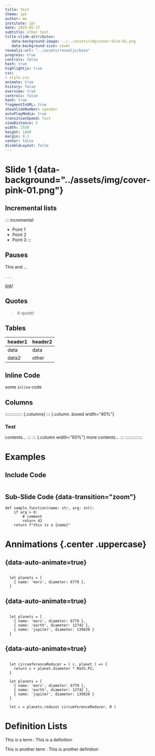 ```yaml
---
title: Test
theme: ipt
author: me
institute: ipt
date: 2025-05-17
subtitle: other test
title-slide-attributes:
   data-background-image: ../../assets/img/cover-blue-01.png
   data-background-size: cover
revealjs-url: "../assets/revealjs/base"
progress: true
controls: false
hash: true
highlightjs: true
css:
- style.css
animate: true
history: false
overview: true
controls: false
hash: true
fragmentInURL: true
showSlideNumber: speaker
autoPlayMedia: true
transitionSpeed: fast
viewDistance: 5
width: 2550
height: 1440
margin: 0.1
center: false
disableLayout: false
---
```


# Slide 1 {data-background="../assets/img/cover-pink-01.png"}

<!-- can also use a URL for source -->

## Incremental lists

::: incremental
- Point 1
- Point 2
- Point 3
:::

## Pauses

This and ...

<!-- below is a pause -->
. . .

[link](https://google.com)!

## Quotes

> A quote!

## Tables

| header1 | header2 |
| ---     | ----    |
| data    | data    |
| data2   | other   |

## Inline Code

some `inline` code

## Columns

:::::::::::::: {.columns}
::: {.column .boxed width="40%"}
### Test
contents...
:::
::: {.column width="60%"}
more contents...
:::
::::::::::::::

# Examples

## Include Code

```{.python include="./assets/app.py" dedent=4 start-line=14 end-line=15 .numberLines data-line-numbers="1|2"}
```

<!-- include for code is relative to base directory -->

## Sub-Slide Code {data-transition="zoom"}

```{.python data-line-numbers="1-3|2"}
def sample_function(name: str, arg: int):
    if arg > 0:
        # comment
        return 42
    return f"this is a {name}"
```

# Annimations {.center .uppercase}

## {data-auto-animate=true}

<pre data-id="code-animation"><code data-trim data-line-numbers>
  let planets = [
    { name: 'mars', diameter: 6779 },
  ]
</code></pre>

## {data-auto-animate=true}
<pre data-id="code-animation"><code data-trim data-line-numbers>
  let planets = [
    { name: 'mars', diameter: 6779 },
    { name: 'earth', diameter: 12742 },
    { name: 'jupiter', diameter: 139820 }
  ]
</code></pre>

## {data-auto-animate=true}
<pre data-id="code-animation"><code data-trim data-line-numbers>
  let circumferenceReducer = ( c, planet ) => {
    return c + planet.diameter * Math.PI;
  }

  let planets = [
    { name: 'mars', diameter: 6779 },
    { name: 'earth', diameter: 12742 },
    { name: 'jupiter', diameter: 139820 }
  ]

  let c = planets.reduce( circumferenceReducer, 0 )
</code></pre>

# Definition Lists

This is a term
: This is a definition

This is another term
: This is another definition
